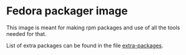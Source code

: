 # Fedora packager image

This image is meant for making rpm packages and use of all the tools needed for that.

List of extra packages can be found in the file [extra-packages](./extra-packages).